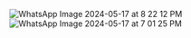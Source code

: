 ![WhatsApp Image 2024-05-17 at 8 22 12 PM](https://github.com/mamunislam531/image/assets/156643257/772c974a-7a90-4725-b1dc-f582950950c5)
![WhatsApp Image 2024-05-17 at 7 01 25 PM](https://github.com/mamunislam531/image/assets/156643257/9d44db36-3abc-4ff4-9b62-29d276fdae71)
